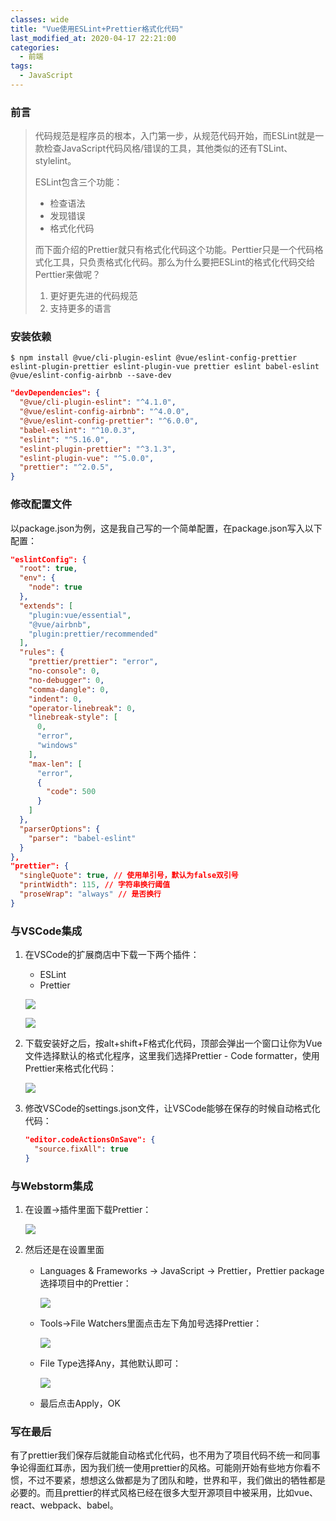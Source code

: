 ```yaml
---
classes: wide
title: "Vue使用ESLint+Prettier格式化代码"
last_modified_at: 2020-04-17 22:21:00
categories:
  - 前端
tags:
  - JavaScript
---
```


### 前言

> 代码规范是程序员的根本，入门第一步，从规范代码开始，而ESLint就是一款检查JavaScript代码风格/错误的工具，其他类似的还有TSLint、stylelint。
>
> ESLint包含三个功能：
>
> - 检查语法
> - 发现错误
> - 格式化代码
>
> 而下面介绍的Prettier就只有格式化代码这个功能。Perttier只是一个代码格式化工具，只负责格式化代码。那么为什么要把ESLint的格式化代码交给Perttier来做呢？
>
> 1. 更好更先进的代码规范
> 2. 支持更多的语言

### 安装依赖

```shell
$ npm install @vue/cli-plugin-eslint @vue/eslint-config-prettier eslint-plugin-prettier eslint-plugin-vue prettier eslint babel-eslint @vue/eslint-config-airbnb --save-dev
```

```json
"devDependencies": {
  "@vue/cli-plugin-eslint": "^4.1.0",
  "@vue/eslint-config-airbnb": "^4.0.0",
  "@vue/eslint-config-prettier": "^6.0.0",
  "babel-eslint": "^10.0.3",
  "eslint": "^5.16.0",
  "eslint-plugin-prettier": "^3.1.3",
  "eslint-plugin-vue": "^5.0.0",
  "prettier": "^2.0.5",
}
```

### 修改配置文件

以package.json为例，这是我自己写的一个简单配置，在package.json写入以下配置：

```json
"eslintConfig": {
  "root": true,
  "env": {
    "node": true
  },
  "extends": [
    "plugin:vue/essential",
    "@vue/airbnb",
    "plugin:prettier/recommended"
  ],
  "rules": {
    "prettier/prettier": "error",
    "no-console": 0,
    "no-debugger": 0,
    "comma-dangle": 0,
    "indent": 0,
    "operator-linebreak": 0,
    "linebreak-style": [
      0,
      "error",
      "windows"
    ],
    "max-len": [
      "error",
      {
        "code": 500
      }
    ]
  },
  "parserOptions": {
    "parser": "babel-eslint"
  }
},
"prettier": {
  "singleQuote": true, // 使用单引号，默认为false双引号
  "printWidth": 115, // 字符串换行阈值
  "proseWrap": "always" // 是否换行
}
```

### 与VSCode集成

1. 在VSCode的扩展商店中下载一下两个插件：

   - ESLint
   - Prettier

   ![](https://figure-b.ricardolsw.com/image/23SANtWn82XsNvTrkGTLSZNEPFecSvT3.jpg?x-oss-process=style/watermark)

   ![](https://figure-b.ricardolsw.com/image/CU88wfXV1TDU4CQiVPCXU22v8D7q6nB3.jpg?x-oss-process=style/watermark)

2. 下载安装好之后，按alt+shift+F格式化代码，顶部会弹出一个窗口让你为Vue文件选择默认的格式化程序，这里我们选择Prettier - Code formatter，使用Prettier来格式化代码：

   ![](https://figure-b.ricardolsw.com/image/1sTPSqaFAkFRMdhcukSRdrWK35gM1D6h.jpg?x-oss-process=style/watermark)

3. 修改VSCode的settings.json文件，让VSCode能够在保存的时候自动格式化代码：

   ```json
   "editor.codeActionsOnSave": {
     "source.fixAll": true
   }
   ```

### 与Webstorm集成

1. 在设置→插件里面下载Prettier：

   ![](https://figure-b.ricardolsw.com/image/xq6xCHwEYIqq79wIWp1pIfn8aWaAnghf.jpg?x-oss-process=style/watermark)

2. 然后还是在设置里面

   - Languages & Frameworks → JavaScript → Prettier，Prettier package选择项目中的Prettier：

     ![](https://figure-b.ricardolsw.com/image/bsFOF4Rbqy1E93sVCrLIfGMuDllS9Uef.jpg?x-oss-process=style/watermark)

   - Tools→File Watchers里面点击左下角加号选择Prettier：

     ![](https://figure-b.ricardolsw.com/image/M9FKAxnZL6WvrCgog5wcstOVZR4gDFVn.jpg?x-oss-process=style/watermark)

   - File Type选择Any，其他默认即可：

     ![](https://figure-b.ricardolsw.com/image/KFNEeUd0SXFB9oY8J1ewiqbGxL6z0Wph.jpg?x-oss-process=style/watermark)

   - 最后点击Apply，OK

### 写在最后

有了prettier我们保存后就能自动格式化代码，也不用为了项目代码不统一和同事争论得面红耳赤，因为我们统一使用prettier的风格。可能刚开始有些地方你看不惯，不过不要紧，想想这么做都是为了团队和睦，世界和平，我们做出的牺牲都是必要的。而且prettier的样式风格已经在很多大型开源项目中被采用，比如vue、react、webpack、babel。

